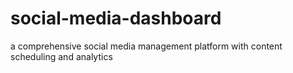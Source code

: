 # social-media-dashboard
a comprehensive social media management platform with content scheduling and analytics
